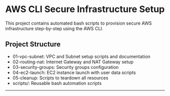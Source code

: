 # AWS CLI Secure Infrastructure Setup

This project contains automated bash scripts to provision secure AWS infrastructure step-by-step using the AWS CLI.

## Project Structure

- 01-vpc-subnet: VPC and Subnet setup scripts and documentation
- 02-routing-nat: Internet Gateway and NAT Gateway setup
- 03-security-groups: Security groups configuration
- 04-ec2-launch: EC2 instance launch with user data scripts
- 05-cleanup: Scripts to teardown all resources
- scripts/: Reusable bash automation scripts

---
